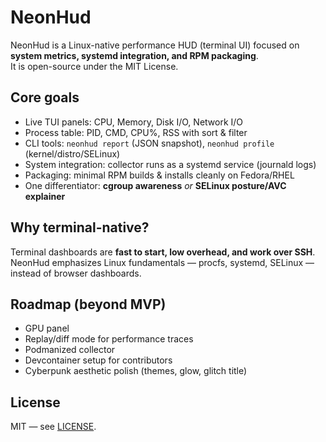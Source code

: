# NeonHud

NeonHud is a Linux-native performance HUD (terminal UI) focused on **system metrics, systemd integration, and RPM packaging**.  
It is open-source under the MIT License.

## Core goals
- Live TUI panels: CPU, Memory, Disk I/O, Network I/O
- Process table: PID, CMD, CPU%, RSS with sort & filter
- CLI tools: `neonhud report` (JSON snapshot), `neonhud profile` (kernel/distro/SELinux)
- System integration: collector runs as a systemd service (journald logs)
- Packaging: minimal RPM builds & installs cleanly on Fedora/RHEL
- One differentiator: **cgroup awareness** *or* **SELinux posture/AVC explainer**

## Why terminal-native?
Terminal dashboards are **fast to start, low overhead, and work over SSH**.  
NeonHud emphasizes Linux fundamentals — procfs, systemd, SELinux — instead of browser dashboards.

## Roadmap (beyond MVP)
- GPU panel
- Replay/diff mode for performance traces
- Podmanized collector
- Devcontainer setup for contributors
- Cyberpunk aesthetic polish (themes, glow, glitch title)

## License
MIT — see [LICENSE](LICENSE).
